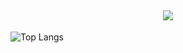 <h2 align="center"> <img src="https://readme-typing-svg.demolab.com/?lines=Hey+there!&center=true&color=527C9D&font=VT323&size=25"></h2>

  
![Top Langs](https://github-readme-stats.vercel.app/api/top-langs/?username=git-mare&hide=html,css,ejs&layout=compact&theme=city_lights&custom_title=Languages&card_width=450)

